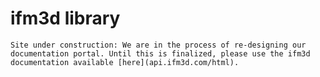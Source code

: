 # ifm3d library

```{admonition} News
Site under construction: We are in the process of re-designing our documentation portal. Until this is finalized, please use the ifm3d documentation available [here](api.ifm3d.com/html).
```